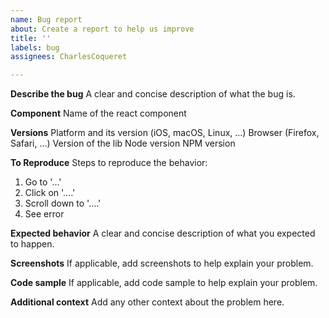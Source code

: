 ```yaml
---
name: Bug report
about: Create a report to help us improve
title: ''
labels: bug
assignees: CharlesCoqueret

---
```


**Describe the bug**
A clear and concise description of what the bug is.

**Component**
Name of the react component

**Versions**
Platform and its version (iOS, macOS, Linux, ...)
Browser (Firefox, Safari, ...)
Version of the lib
Node version
NPM version

**To Reproduce**
Steps to reproduce the behavior:
1. Go to '...'
2. Click on '....'
3. Scroll down to '....'
4. See error

**Expected behavior**
A clear and concise description of what you expected to happen.

**Screenshots**
If applicable, add screenshots to help explain your problem.

**Code sample**
If applicable, add code sample to help explain your problem.

**Additional context**
Add any other context about the problem here.
